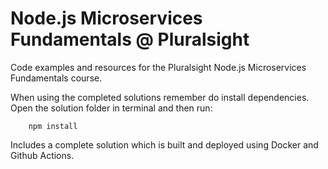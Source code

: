 # Node.js Microservices Fundamentals @ Pluralsight

Code examples and resources for the Pluralsight Node.js Microservices Fundamentals course.

When using the completed solutions remember do install dependencies.
Open the solution folder in terminal and then run:
``` Install dependencies
    npm install
```

Includes a complete solution which is built and deployed using Docker and Github Actions.


